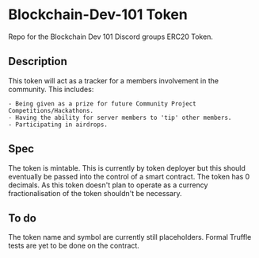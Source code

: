 # Blockchain-Dev-101 Token

Repo for the Blockchain Dev 101 Discord groups ERC20 Token. 

## Description

This token will act as a tracker for a members involvement in the community.
This includes:

    - Being given as a prize for future Community Project Competitions/Hackathons.
    - Having the ability for server members to 'tip' other members.
    - Participating in airdrops. 

## Spec

The token is mintable. This is currently by token deployer but this should eventually be passed into the control of a smart contract.
The token has 0 decimals. As this token doesn't plan to operate as a currency fractionalisation of the token shouldn't be necessary.

## To do

The token name and symbol are currently still placeholders. 
Formal Truffle tests are yet to be done on the contract.

